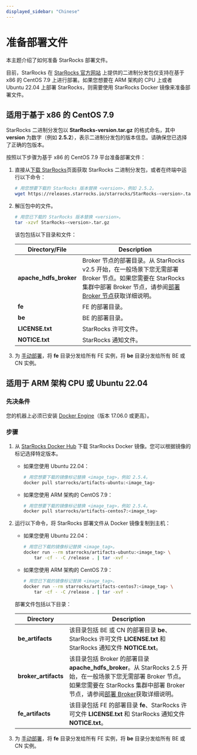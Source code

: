 ```yaml
---
displayed_sidebar: "Chinese"
---
```


# 准备部署文件

本主题介绍了如何准备 StarRocks 部署文件。

目前，StarRocks 在 [StarRocks 官方网站](https://www.starrocks.io/download/community) 上提供的二进制分发包仅支持在基于 x86 的 CentOS 7.9 上进行部署。如果您想要在 ARM 架构的 CPU 上或者 Ubuntu 22.04 上部署 StarRocks，则需要使用 StarRocks Docker 镜像来准备部署文件。

## 适用于基于 x86 的 CentOS 7.9

StarRocks 二进制分发包以 **StarRocks-version.tar.gz** 的格式命名，其中 **version** 为数字（例如 **2.5.2**），表示二进制分发包的版本信息。请确保您已选择了正确的包版本。

按照以下步骤为基于 x86 的 CentOS 7.9 平台准备部署文件：

1. 直接从[下载 StarRocks](https://www.starrocks.io/download/community)页面获取 StarRocks 二进制分发包，或者在终端中运行以下命令：

   ```Bash
   # 用您想要下载的 StarRocks 版本替换 <version>，例如 2.5.2。
   wget https://releases.starrocks.io/starrocks/StarRocks-<version>.tar.gz
   ```

2. 解压包中的文件。

   ```Bash
   # 用您已下载的 StarRocks 版本替换 <version>。
   tar -xzvf StarRocks-<version>.tar.gz
   ```

   该包包括以下目录和文件：

   | **Directory/File**     | **Description**                                              |
   | ---------------------- | ------------------------------------------------------------ |
   | **apache_hdfs_broker** | Broker 节点的部署目录。从 StarRocks v2.5 开始，在一般场景下您无需部署 Broker 节点。如果您需要在 StarRocks 集群中部署 Broker 节点，请参阅[部署 Broker 节点](../deployment/deploy_broker.md)获取详细说明。 |
   | **fe**                 | FE 的部署目录。                                            |
   | **be**                 | BE 的部署目录。                                            |
   | **LICENSE.txt**        | StarRocks 许可文件。                                       |
   | **NOTICE.txt**         | StarRocks 通知文件。                                      |

3. 为 [手动部署](../deployment/deploy_manually.md)，将 **fe** 目录分发给所有 FE 实例，将 **be** 目录分发给所有 BE 或 CN 实例。

## 适用于 ARM 架构 CPU 或 Ubuntu 22.04

### 先决条件

您的机器上必须已安装 [Docker Engine](https://docs.docker.com/engine/install/)（版本 17.06.0 或更高）。

### 步骤

1. 从 [StarRocks Docker Hub](https://hub.docker.com/r/starrocks/artifacts-ubuntu/tags) 下载 StarRocks Docker 镜像。您可以根据镜像的标记选择特定版本。

   - 如果您使用 Ubuntu 22.04：

     ```Bash
     # 用您想要下载的镜像标记替换 <image_tag>，例如 2.5.4。
     docker pull starrocks/artifacts-ubuntu:<image_tag>
     ```

   - 如果您使用 ARM 架构的 CentOS 7.9：

     ```Bash
     # 用您想要下载的镜像标记替换 <image_tag>，例如 2.5.4。
     docker pull starrocks/artifacts-centos7:<image_tag>
     ```

2. 运行以下命令，将 StarRocks 部署文件从 Docker 镜像复制到主机：

   - 如果您使用 Ubuntu 22.04：

     ```Bash
     # 用您已下载的镜像标记替换 <image_tag>。
     docker run --rm starrocks/artifacts-ubuntu:<image_tag> \
         tar -cf - -C /release . | tar -xvf -
     ```

   - 如果您使用 ARM 架构的 CentOS 7.9：

     ```Bash
     # 用您已下载的镜像标记替换 <image_tag>。
     docker run --rm starrocks/artifacts-centos7:<image_tag> \
         tar -cf - -C /release . | tar -xvf -
     ```

   部署文件包括以下目录：

   | **Directory**        | **Description**                                              |
   | -------------------- | ------------------------------------------------------------ |
   | **be_artifacts**     | 该目录包括 BE 或 CN 的部署目录 **be**、StarRocks 许可文件 **LICENSE.txt** 和 StarRocks 通知文件 **NOTICE.txt**。 |
   | **broker_artifacts** | 该目录包括 Broker 的部署目录 **apache_hdfs_broker**。从 StarRocks 2.5 开始，在一般场景下您无需部署 Broker 节点。如果您需要在 StarRocks 集群中部署 Broker 节点，请参阅[部署 Broker](../deployment/deploy_broker.md)获取详细说明。 |
   | **fe_artifacts**     | 该目录包括 FE 的部署目录 **fe**、StarRocks 许可文件 **LICENSE.txt** 和 StarRocks 通知文件 **NOTICE.txt**。 |

3. 为 [手动部署](../deployment/deploy_manually.md)，将 **fe** 目录分发给所有 FE 实例，将 **be** 目录分发给所有 BE 或 CN 实例。